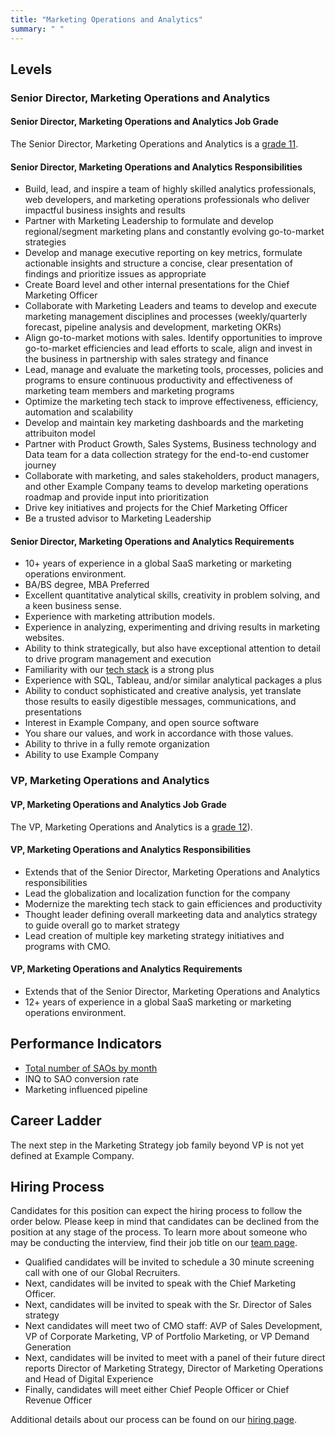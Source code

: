 ```yaml
---
title: "Marketing Operations and Analytics"
summary: " "
---
```


## Levels

### Senior Director, Marketing Operations and Analytics

#### Senior Director, Marketing Operations and Analytics Job Grade

The Senior Director, Marketing Operations and Analytics is a [grade 11](/handbook/total-rewards/compensation/compensation-calculator/#example_company-job-grades).

#### Senior Director, Marketing Operations and Analytics Responsibilities

- Build, lead, and inspire a team of highly skilled analytics professionals, web developers, and marketing operations professionals who deliver impactful business insights and results
- Partner with Marketing Leadership to formulate and develop regional/segment marketing plans and constantly evolving go-to-market strategies
- Develop and manage executive reporting on key metrics, formulate actionable insights and structure a concise, clear presentation of findings and prioritize issues as appropriate
- Create Board level and other internal presentations for the Chief Marketing Officer
- Collaborate with Marketing Leaders and teams to develop and execute marketing management disciplines and processes (weekly/quarterly forecast, pipeline analysis and development, marketing OKRs)
- Align go-to-market motions with sales. Identify opportunities to improve go-to-market efficiencies and lead efforts to scale, align and invest in the business in partnership with sales strategy and finance
- Lead, manage and evaluate the marketing tools, processes, policies and programs to ensure continuous productivity and effectiveness of marketing team members and marketing programs
- Optimize the marketing tech stack to improve effectiveness, efficiency, automation and scalability
- Develop and maintain key marketing dashboards and the marketing attribuiton model
- Partner with Product Growth, Sales Systems, Business technology and Data team for a data collection strategy for the end-to-end customer journey
- Collaborate with marketing, and sales stakeholders, product managers, and other Example Company teams to develop marketing operations roadmap and provide input into prioritization
- Drive key initiatives and projects for the Chief Marketing Officer
- Be a trusted advisor to Marketing Leadership

#### Senior Director, Marketing Operations and Analytics Requirements

- 10+ years of experience in a global SaaS marketing or marketing operations environment.
- BA/BS degree, MBA Preferred
- Excellent quantitative analytical skills, creativity in problem solving, and a keen business sense.
- Experience with marketing attribution models.
- Experience in analyzing, experimenting and driving results in marketing websites.
- Ability to think strategically, but also have exceptional attention to detail to drive program management and execution
- Familiarity with our [tech stack](/handbook/marketing/marketing-operations/#-tech-stack) is a strong plus
- Experience with SQL, Tableau, and/or similar analytical packages a plus
- Ability to conduct sophisticated and creative analysis, yet translate those results to easily digestible messages, communications, and presentations
- Interest in Example Company, and open source software
- You share our values, and work in accordance with those values.
- Ability to thrive in a fully remote organization
- Ability to use Example Company

### VP, Marketing Operations and Analytics

#### VP, Marketing Operations and Analytics Job Grade

The VP, Marketing Operations and Analytics is a [grade 12](/handbook/total-rewards/compensation/compensation-calculator/#example_company-job-grades)).

#### VP, Marketing Operations and Analytics Responsibilities

- Extends that of the Senior Director, Marketing Operations and Analytics responsibilities
- Lead the globalization and localization function for the company
- Modernize the marekting tech stack to gain efficiences and productivity
- Thought leader defining overall markeeting data and analytics strategy to guide overall go to market strategy
- Lead creation of multiple key marketing strategy initiatives and programs with CMO.

#### VP, Marketing Operations and Analytics Requirements

- Extends that of the Senior Director, Marketing Operations and Analytics
- 12+ years of experience in a global SaaS marketing or marketing operations environment.

## Performance Indicators

- [Total number of SAOs by month](/handbook/marketing/performance-indicators/#total-number-of-mqls-by-month)
- INQ to SAO conversion rate
- Marketing influenced pipeline

## Career Ladder

The next step in the Marketing Strategy job family beyond VP is not yet defined at Example Company.

## Hiring Process

Candidates for this position can expect the hiring process to follow the order below. Please keep in mind that candidates can be declined from the position at any stage of the process. To learn more about someone who may be conducting the interview, find their job title on our [team page](/handbook/company/team/).

- Qualified candidates will be invited to schedule a 30 minute screening call with one of our Global Recruiters.
- Next, candidates will be invited to speak with the Chief Marketing Officer.
- Next, candidates will be invited to speak with the Sr. Director of Sales strategy
- Next candidates will meet two of CMO staff: AVP of Sales Development, VP of Corporate Marketing, VP of Portfolio Marketing, or VP Demand Generation
- Next, candidates will be invited to meet with a panel of their future direct reports Director of Marketing Strategy, Director of Marketing Operations and Head of Digital Experience
- Finally, candidates will meet either Chief People Officer or Chief Revenue Officer

Additional details about our process can be found on our [hiring page](/handbook/hiring/).
